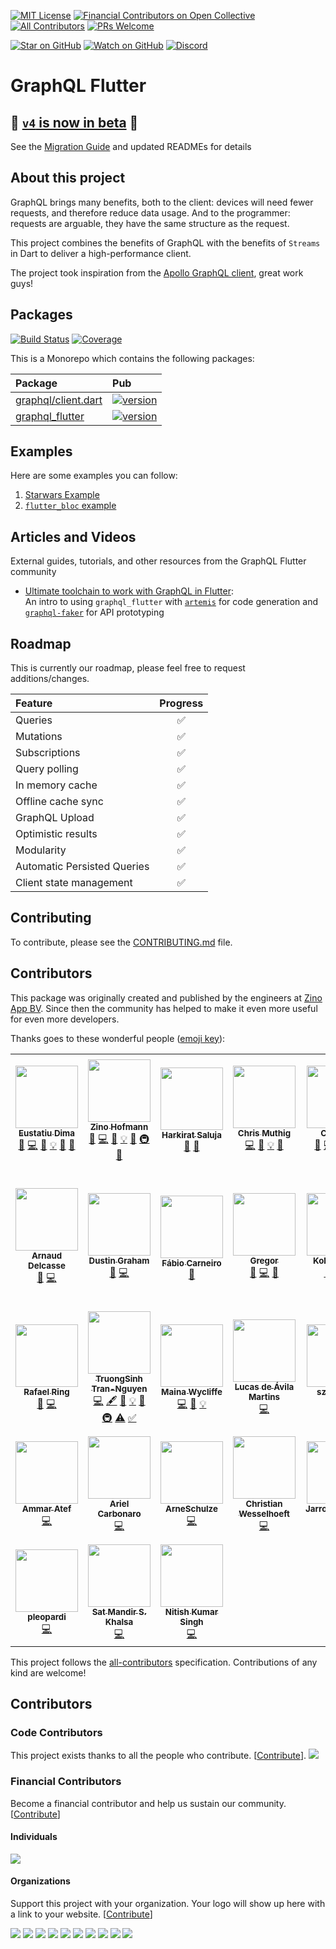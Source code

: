 [![MIT License][license-badge]][license-link]
[![Financial Contributors on Open Collective](https://opencollective.com/graphql-flutter/all/badge.svg?label=financial+contributors)](https://opencollective.com/graphql-flutter) [![All Contributors](https://img.shields.io/badge/all_contributors-31-orange.svg?style=flat-square)](#contributors)
[![PRs Welcome][prs-badge]][prs-link]

[![Star on GitHub][github-star-badge]][github-star-link]
[![Watch on GitHub][github-watch-badge]][github-watch-link]
[![Discord][discord-badge]][discord-link]

# GraphQL Flutter

## :mega: [`v4` is now in beta](https://github.com/zino-app/graphql-flutter/blob/beta/changelog-v3-v4.md) :mega:

See the [Migration Guide](./changelog-v3-v4.md) and updated READMEs for details

## About this project

GraphQL brings many benefits, both to the client: devices will need fewer requests, and therefore reduce data usage. And to the programmer: requests are arguable, they have the same structure as the request.

This project combines the benefits of GraphQL with the benefits of `Streams` in Dart to deliver a high-performance client.

The project took inspiration from the [Apollo GraphQL client](https://github.com/apollographql/apollo-client), great work guys!

## Packages

[![Build Status][build-status-badge]][build-status-link]
[![Coverage][coverage-badge]][coverage-link]

This is a Monorepo which contains the following packages:

| Package                                       | Pub                                              |
| :-------------------------------------------- | :----------------------------------------------- |
| [graphql/client.dart](./packages/graphql)     | [![version][version-badge]][package-link-client] |
| [graphql_flutter](./packages/graphql_flutter) | [![version][version-badge]][package-link]        |

## Examples

Here are some examples you can follow:

1. [Starwars Example](./examples/starwars)
2. [`flutter_bloc` example](./examples/flutter_bloc)

## Articles and Videos

External guides, tutorials, and other resources from the GraphQL Flutter community

- [Ultimate toolchain to work with GraphQL in Flutter](https://medium.com/@v.ditsyak/ultimate-toolchain-to-work-with-graphql-in-flutter-13aef79c6484):  
  An intro to using `graphql_flutter` with [`artemis`](https://pub.dev/packages/artemis) for code generation and [`graphql-faker`](https://github.com/APIs-guru/graphql-faker) for API prototyping

## Roadmap

This is currently our roadmap, please feel free to request additions/changes.

| Feature                     | Progress |
| :-------------------------- | :------: |
| Queries                     |    ✅    |
| Mutations                   |    ✅    |
| Subscriptions               |    ✅    |
| Query polling               |    ✅    |
| In memory cache             |    ✅    |
| Offline cache sync          |    ✅    |
| GraphQL Upload              |    ✅    |
| Optimistic results          |    ✅    |
| Modularity                  |    ✅    |
| Automatic Persisted Queries |    ✅    |
| Client state management     |    ✅    |

## Contributing

To contribute, please see the [CONTRIBUTING.md](CONTRIBUTING.md) file.

## Contributors

This package was originally created and published by the engineers at [Zino App BV](https://zinoapp.com). Since then the community has helped to make it even more useful for even more developers.

Thanks goes to these wonderful people ([emoji key](https://github.com/kentcdodds/all-contributors#emoji-key)):

<!-- ALL-CONTRIBUTORS-LIST:START - Do not remove or modify this section -->
<!-- prettier-ignore-start -->
<!-- markdownlint-disable -->
<table>
  <tr>
    <td align="center"><a href="http://eusdima.com"><img src="https://avatars2.githubusercontent.com/u/4757453?v=4" width="100px;" alt=""/><br /><sub><b>Eustatiu Dima</b></sub></a><br /><a href="https://github.com/zino-app/graphql-flutter/issues?q=author%3Aeusdima" title="Bug reports">🐛</a> <a href="https://github.com/zino-app/graphql-flutter/commits?author=eusdima" title="Code">💻</a> <a href="https://github.com/zino-app/graphql-flutter/commits?author=eusdima" title="Documentation">📖</a> <a href="#example-eusdima" title="Examples">💡</a> <a href="#ideas-eusdima" title="Ideas, Planning, & Feedback">🤔</a> <a href="https://github.com/zino-app/graphql-flutter/pulls?q=is%3Apr+reviewed-by%3Aeusdima" title="Reviewed Pull Requests">👀</a></td>
    <td align="center"><a href="https://github.com/HofmannZ"><img src="https://avatars3.githubusercontent.com/u/17142193?v=4" width="100px;" alt=""/><br /><sub><b>Zino Hofmann</b></sub></a><br /><a href="https://github.com/zino-app/graphql-flutter/issues?q=author%3AHofmannZ" title="Bug reports">🐛</a> <a href="https://github.com/zino-app/graphql-flutter/commits?author=HofmannZ" title="Code">💻</a> <a href="https://github.com/zino-app/graphql-flutter/commits?author=HofmannZ" title="Documentation">📖</a> <a href="#example-HofmannZ" title="Examples">💡</a> <a href="#ideas-HofmannZ" title="Ideas, Planning, & Feedback">🤔</a> <a href="#infra-HofmannZ" title="Infrastructure (Hosting, Build-Tools, etc)">🚇</a> <a href="https://github.com/zino-app/graphql-flutter/pulls?q=is%3Apr+reviewed-by%3AHofmannZ" title="Reviewed Pull Requests">👀</a></td>
    <td align="center"><a href="https://github.com/jinxac"><img src="https://avatars2.githubusercontent.com/u/15068096?v=4" width="100px;" alt=""/><br /><sub><b>Harkirat Saluja</b></sub></a><br /><a href="https://github.com/zino-app/graphql-flutter/commits?author=jinxac" title="Documentation">📖</a> <a href="#ideas-jinxac" title="Ideas, Planning, & Feedback">🤔</a></td>
    <td align="center"><a href="https://github.com/camuthig"><img src="https://avatars3.githubusercontent.com/u/5178217?v=4" width="100px;" alt=""/><br /><sub><b>Chris Muthig</b></sub></a><br /><a href="https://github.com/zino-app/graphql-flutter/commits?author=camuthig" title="Code">💻</a> <a href="https://github.com/zino-app/graphql-flutter/commits?author=camuthig" title="Documentation">📖</a> <a href="#example-camuthig" title="Examples">💡</a> <a href="#ideas-camuthig" title="Ideas, Planning, & Feedback">🤔</a></td>
    <td align="center"><a href="http://stackoverflow.com/users/3280538/flkes"><img src="https://avatars1.githubusercontent.com/u/7611406?v=4" width="100px;" alt=""/><br /><sub><b>Cal Pratt</b></sub></a><br /><a href="https://github.com/zino-app/graphql-flutter/issues?q=author%3Acal-pratt" title="Bug reports">🐛</a> <a href="https://github.com/zino-app/graphql-flutter/commits?author=cal-pratt" title="Code">💻</a> <a href="https://github.com/zino-app/graphql-flutter/commits?author=cal-pratt" title="Documentation">📖</a> <a href="#example-cal-pratt" title="Examples">💡</a> <a href="#ideas-cal-pratt" title="Ideas, Planning, & Feedback">🤔</a></td>
    <td align="center"><a href="http://madjer.info"><img src="https://avatars0.githubusercontent.com/u/9830761?v=4" width="100px;" alt=""/><br /><sub><b>Miroslav Valkovic-Madjer</b></sub></a><br /><a href="https://github.com/zino-app/graphql-flutter/commits?author=mmadjer" title="Code">💻</a></td>
    <td align="center"><a href="https://github.com/AleksandarFaraj"><img src="https://avatars2.githubusercontent.com/u/4523129?v=4" width="100px;" alt=""/><br /><sub><b>Aleksandar Faraj</b></sub></a><br /><a href="https://github.com/zino-app/graphql-flutter/issues?q=author%3AAleksandarFaraj" title="Bug reports">🐛</a></td>
  </tr>
  <tr>
    <td align="center"><a href="https://www.scity.coop"><img src="https://avatars0.githubusercontent.com/u/403029?v=4" width="100px;" alt=""/><br /><sub><b>Arnaud Delcasse</b></sub></a><br /><a href="https://github.com/zino-app/graphql-flutter/issues?q=author%3Aadelcasse" title="Bug reports">🐛</a> <a href="https://github.com/zino-app/graphql-flutter/commits?author=adelcasse" title="Code">💻</a></td>
    <td align="center"><a href="https://github.com/dustin-graham"><img src="https://avatars0.githubusercontent.com/u/959931?v=4" width="100px;" alt=""/><br /><sub><b>Dustin Graham</b></sub></a><br /><a href="https://github.com/zino-app/graphql-flutter/issues?q=author%3Adustin-graham" title="Bug reports">🐛</a> <a href="https://github.com/zino-app/graphql-flutter/commits?author=dustin-graham" title="Code">💻</a></td>
    <td align="center"><a href="https://github.com/fabiocarneiro"><img src="https://avatars3.githubusercontent.com/u/1375034?v=4" width="100px;" alt=""/><br /><sub><b>Fábio Carneiro</b></sub></a><br /><a href="https://github.com/zino-app/graphql-flutter/issues?q=author%3Afabiocarneiro" title="Bug reports">🐛</a></td>
    <td align="center"><a href="https://github.com/lordgreg"><img src="https://avatars0.githubusercontent.com/u/480546?v=4" width="100px;" alt=""/><br /><sub><b>Gregor</b></sub></a><br /><a href="https://github.com/zino-app/graphql-flutter/issues?q=author%3Alordgreg" title="Bug reports">🐛</a> <a href="https://github.com/zino-app/graphql-flutter/commits?author=lordgreg" title="Code">💻</a> <a href="#ideas-lordgreg" title="Ideas, Planning, & Feedback">🤔</a></td>
    <td align="center"><a href="https://github.com/kolja-esders"><img src="https://avatars1.githubusercontent.com/u/5159563?v=4" width="100px;" alt=""/><br /><sub><b>Kolja Esders</b></sub></a><br /><a href="https://github.com/zino-app/graphql-flutter/issues?q=author%3Akolja-esders" title="Bug reports">🐛</a> <a href="https://github.com/zino-app/graphql-flutter/commits?author=kolja-esders" title="Code">💻</a> <a href="#ideas-kolja-esders" title="Ideas, Planning, & Feedback">🤔</a></td>
    <td align="center"><a href="https://github.com/micimize"><img src="https://avatars1.githubusercontent.com/u/8343799?v=4" width="100px;" alt=""/><br /><sub><b>Michael Joseph Rosenthal</b></sub></a><br /><a href="https://github.com/zino-app/graphql-flutter/issues?q=author%3Amicimize" title="Bug reports">🐛</a> <a href="https://github.com/zino-app/graphql-flutter/commits?author=micimize" title="Code">💻</a> <a href="https://github.com/zino-app/graphql-flutter/commits?author=micimize" title="Documentation">📖</a> <a href="#example-micimize" title="Examples">💡</a> <a href="#ideas-micimize" title="Ideas, Planning, & Feedback">🤔</a> <a href="https://github.com/zino-app/graphql-flutter/commits?author=micimize" title="Tests">⚠️</a> <a href="#content-micimize" title="Content">🖋</a> <a href="#infra-micimize" title="Infrastructure (Hosting, Build-Tools, etc)">🚇</a> <a href="#maintenance-micimize" title="Maintenance">🚧</a> <a href="#projectManagement-micimize" title="Project Management">📆</a> <a href="#question-micimize" title="Answering Questions">💬</a> <a href="https://github.com/zino-app/graphql-flutter/pulls?q=is%3Apr+reviewed-by%3Amicimize" title="Reviewed Pull Requests">👀</a> <a href="#tutorial-micimize" title="Tutorials">✅</a></td>
    <td align="center"><a href="http://borges.me/"><img src="https://avatars2.githubusercontent.com/u/735858?v=4" width="100px;" alt=""/><br /><sub><b>Igor Borges</b></sub></a><br /><a href="https://github.com/zino-app/graphql-flutter/issues?q=author%3AIgor1201" title="Bug reports">🐛</a> <a href="https://github.com/zino-app/graphql-flutter/commits?author=Igor1201" title="Code">💻</a></td>
  </tr>
  <tr>
    <td align="center"><a href="https://github.com/rafaelring"><img src="https://avatars1.githubusercontent.com/u/6992724?v=4" width="100px;" alt=""/><br /><sub><b>Rafael Ring</b></sub></a><br /><a href="https://github.com/zino-app/graphql-flutter/issues?q=author%3Arafaelring" title="Bug reports">🐛</a> <a href="https://github.com/zino-app/graphql-flutter/commits?author=rafaelring" title="Code">💻</a></td>
    <td align="center"><a href="http://truongsinh.pro"><img src="https://avatars0.githubusercontent.com/u/358585?v=4" width="100px;" alt=""/><br /><sub><b>TruongSinh Tran-Nguyen</b></sub></a><br /><a href="https://github.com/zino-app/graphql-flutter/commits?author=truongsinh" title="Code">💻</a> <a href="#content-truongsinh" title="Content">🖋</a> <a href="https://github.com/zino-app/graphql-flutter/commits?author=truongsinh" title="Documentation">📖</a> <a href="#example-truongsinh" title="Examples">💡</a> <a href="#ideas-truongsinh" title="Ideas, Planning, & Feedback">🤔</a> <a href="#infra-truongsinh" title="Infrastructure (Hosting, Build-Tools, etc)">🚇</a> <a href="https://github.com/zino-app/graphql-flutter/commits?author=truongsinh" title="Tests">⚠️</a> <a href="#tutorial-truongsinh" title="Tutorials">✅</a></td>
    <td align="center"><a href="https://codinglatte.com"><img src="https://avatars2.githubusercontent.com/u/12270550?v=4" width="100px;" alt=""/><br /><sub><b>Maina Wycliffe</b></sub></a><br /><a href="https://github.com/zino-app/graphql-flutter/commits?author=mainawycliffe" title="Code">💻</a> <a href="https://github.com/zino-app/graphql-flutter/commits?author=mainawycliffe" title="Documentation">📖</a> <a href="#example-mainawycliffe" title="Examples">💡</a></td>
    <td align="center"><a href="https://github.com/degroote22"><img src="https://avatars1.githubusercontent.com/u/12750442?v=4" width="100px;" alt=""/><br /><sub><b>Lucas de Ávila Martins</b></sub></a><br /><a href="https://github.com/zino-app/graphql-flutter/commits?author=degroote22" title="Code">💻</a></td>
    <td align="center"><a href="https://github.com/szantogab"><img src="https://avatars1.githubusercontent.com/u/2809091?v=4" width="100px;" alt=""/><br /><sub><b>szantogab</b></sub></a><br /><a href="https://github.com/zino-app/graphql-flutter/commits?author=szantogab" title="Code">💻</a></td>
    <td align="center"><a href="https://github.com/dbrb"><img src="https://avatars1.githubusercontent.com/u/1658994?v=4" width="100px;" alt=""/><br /><sub><b>dbrb</b></sub></a><br /><a href="https://github.com/zino-app/graphql-flutter/commits?author=dbrb" title="Code">💻</a></td>
    <td align="center"><a href="https://yunyul.in/"><img src="https://avatars1.githubusercontent.com/u/8008350?v=4" width="100px;" alt=""/><br /><sub><b>Yunyu Lin</b></sub></a><br /><a href="https://github.com/zino-app/graphql-flutter/commits?author=yunyu" title="Code">💻</a></td>
  </tr>
  <tr>
    <td align="center"><a href="https://zerosonessoftware.blogspot.com/"><img src="https://avatars2.githubusercontent.com/u/13663221?v=4" width="100px;" alt=""/><br /><sub><b>Ammar Atef</b></sub></a><br /><a href="https://github.com/zino-app/graphql-flutter/commits?author=ammaratef45" title="Code">💻</a></td>
    <td align="center"><a href="http://dev4mobile.blogspot.com"><img src="https://avatars1.githubusercontent.com/u/6807077?v=4" width="100px;" alt=""/><br /><sub><b>Ariel Carbonaro</b></sub></a><br /><a href="https://github.com/zino-app/graphql-flutter/commits?author=SirKuryaki" title="Code">💻</a></td>
    <td align="center"><a href="https://github.com/ArneSchulze"><img src="https://avatars0.githubusercontent.com/u/32508820?v=4" width="100px;" alt=""/><br /><sub><b>ArneSchulze</b></sub></a><br /><a href="https://github.com/zino-app/graphql-flutter/commits?author=ArneSchulze" title="Code">💻</a></td>
    <td align="center"><a href="https://xtian.us"><img src="https://avatars0.githubusercontent.com/u/602654?v=4" width="100px;" alt=""/><br /><sub><b>Christian Wesselhoeft</b></sub></a><br /><a href="https://github.com/zino-app/graphql-flutter/commits?author=xtian" title="Code">💻</a></td>
    <td align="center"><a href="https://github.com/JarrodCColburn"><img src="https://avatars2.githubusercontent.com/u/16673615?v=4" width="100px;" alt=""/><br /><sub><b>JarrodCColburn</b></sub></a><br /><a href="https://github.com/zino-app/graphql-flutter/commits?author=JarrodCColburn" title="Code">💻</a></td>
    <td align="center"><a href="http://mwalkerwells.com"><img src="https://avatars1.githubusercontent.com/u/16157429?v=4" width="100px;" alt=""/><br /><sub><b>M. Walker Wells</b></sub></a><br /><a href="https://github.com/zino-app/graphql-flutter/commits?author=mwalkerwells" title="Code">💻</a></td>
    <td align="center"><a href="https://mateusfsilva.com"><img src="https://avatars0.githubusercontent.com/u/3394090?v=4" width="100px;" alt=""/><br /><sub><b>Mateus Gustavo de Freitas e Silva</b></sub></a><br /><a href="https://github.com/zino-app/graphql-flutter/commits?author=mateusfsilva" title="Code">💻</a></td>
  </tr>
  <tr>
    <td align="center"><a href="https://github.com/pleopardi"><img src="https://avatars2.githubusercontent.com/u/22129342?v=4" width="100px;" alt=""/><br /><sub><b>pleopardi</b></sub></a><br /><a href="https://github.com/zino-app/graphql-flutter/commits?author=pleopardi" title="Code">💻</a></td>
    <td align="center"><a href="http://www.satkhalsa.com"><img src="https://avatars3.githubusercontent.com/u/6362903?v=4" width="100px;" alt=""/><br /><sub><b>Sat Mandir S. Khalsa</b></sub></a><br /><a href="https://github.com/zino-app/graphql-flutter/commits?author=smkhalsa" title="Code">💻</a></td>
    <td align="center"><a href="https://www.youtube.com/c/NitishKumarSingh"><img src="https://avatars2.githubusercontent.com/u/15886737?v=4" width="100px;" alt=""/><br /><sub><b>Nitish Kumar Singh</b></sub></a><br /><a href="https://github.com/zino-app/graphql-flutter/commits?author=nitishk72" title="Code">💻</a></td>
  </tr>
</table>

<!-- markdownlint-enable -->
<!-- prettier-ignore-end -->
<!-- ALL-CONTRIBUTORS-LIST:END -->

This project follows the [all-contributors](https://github.com/kentcdodds/all-contributors) specification. Contributions of any kind are welcome!

[build-status-badge]: https://img.shields.io/circleci/build/github/zino-app/graphql-flutter.svg?style=flat-square
[build-status-link]: https://circleci.com/gh/zino-app/graphql-flutter
[coverage-badge]: https://img.shields.io/codecov/c/github/zino-app/graphql-flutter.svg?style=flat-square
[coverage-link]: https://codecov.io/gh/zino-app/graphql-flutter
[version-badge]: https://img.shields.io/pub/v/graphql_flutter.svg?style=flat-square
[package-link]: https://pub.dartlang.org/packages/graphql_flutter
[package-link-client]: https://pub.dartlang.org/packages/graphql
[license-badge]: https://img.shields.io/github/license/zino-app/graphql-flutter.svg?style=flat-square
[license-link]: https://github.com/zino-app/graphql-flutter/blob/master/LICENSE
[prs-badge]: https://img.shields.io/badge/PRs-welcome-brightgreen.svg?style=flat-square
[prs-link]: http://makeapullrequest.com
[github-watch-badge]: https://img.shields.io/github/watchers/zino-app/graphql-flutter.svg?style=flat-square&logo=github&logoColor=ffffff
[github-watch-link]: https://github.com/zino-app/graphql-flutter/watchers
[github-star-badge]: https://img.shields.io/github/stars/zino-app/graphql-flutter.svg?style=flat-square&logo=github&logoColor=ffffff
[github-star-link]: https://github.com/zino-app/graphql-flutter/stargazers
[discord-badge]: https://img.shields.io/discord/559455668810153989.svg?style=flat-square&logo=discord&logoColor=ffffff
[discord-link]: https://discord.gg/tXTtBfC

## Contributors

### Code Contributors

This project exists thanks to all the people who contribute. [[Contribute](CONTRIBUTING.md)].
<a href="https://github.com/zino-app/graphql-flutter/graphs/contributors"><img src="https://opencollective.com/graphql-flutter/contributors.svg?width=890&button=false" /></a>

### Financial Contributors

Become a financial contributor and help us sustain our community. [[Contribute](https://opencollective.com/graphql-flutter/contribute)]

#### Individuals

<a href="https://opencollective.com/graphql-flutter"><img src="https://opencollective.com/graphql-flutter/individuals.svg?width=890"></a>

#### Organizations

Support this project with your organization. Your logo will show up here with a link to your website. [[Contribute](https://opencollective.com/graphql-flutter/contribute)]

<a href="https://opencollective.com/graphql-flutter/organization/0/website"><img src="https://opencollective.com/graphql-flutter/organization/0/avatar.svg"></a>
<a href="https://opencollective.com/graphql-flutter/organization/1/website"><img src="https://opencollective.com/graphql-flutter/organization/1/avatar.svg"></a>
<a href="https://opencollective.com/graphql-flutter/organization/2/website"><img src="https://opencollective.com/graphql-flutter/organization/2/avatar.svg"></a>
<a href="https://opencollective.com/graphql-flutter/organization/3/website"><img src="https://opencollective.com/graphql-flutter/organization/3/avatar.svg"></a>
<a href="https://opencollective.com/graphql-flutter/organization/4/website"><img src="https://opencollective.com/graphql-flutter/organization/4/avatar.svg"></a>
<a href="https://opencollective.com/graphql-flutter/organization/5/website"><img src="https://opencollective.com/graphql-flutter/organization/5/avatar.svg"></a>
<a href="https://opencollective.com/graphql-flutter/organization/6/website"><img src="https://opencollective.com/graphql-flutter/organization/6/avatar.svg"></a>
<a href="https://opencollective.com/graphql-flutter/organization/7/website"><img src="https://opencollective.com/graphql-flutter/organization/7/avatar.svg"></a>
<a href="https://opencollective.com/graphql-flutter/organization/8/website"><img src="https://opencollective.com/graphql-flutter/organization/8/avatar.svg"></a>
<a href="https://opencollective.com/graphql-flutter/organization/9/website"><img src="https://opencollective.com/graphql-flutter/organization/9/avatar.svg"></a>
